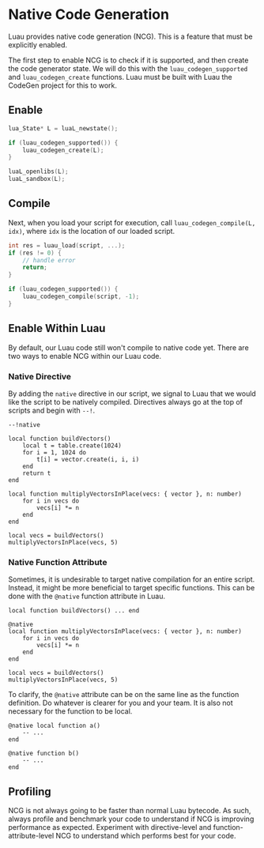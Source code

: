 # Native Code Generation

Luau provides native code generation (NCG). This is a feature that must be explicitly enabled.

The first step to enable NCG is to check if it is supported, and then create the code generator state. We will do this with the `luau_codegen_supported` and `luau_codegen_create` functions. Luau must be built with Luau the CodeGen project for this to work.

## Enable

```cpp title="Enable NCG" hl_lines="3-5"
lua_State* L = luaL_newstate();

if (luau_codegen_supported()) {
    luau_codegen_create(L);
}

luaL_openlibs(L);
luaL_sandbox(L);
```

## Compile

Next, when you load your script for execution, call `luau_codegen_compile(L, idx)`, where `idx` is the location of our loaded script.

```cpp
int res = luau_load(script, ...);
if (res != 0) {
    // handle error
    return;
}

if (luau_codegen_supported()) {
    luau_codegen_compile(script, -1);
}
```

## Enable Within Luau

By default, our Luau code still won't compile to native code yet. There are two ways to enable NCG within our Luau code.

### Native Directive

By adding the `native` directive in our script, we signal to Luau that we would like the script to be natively compiled. Directives always go at the top of scripts and begin with `--!`.

```luau hl_lines="1"
--!native

local function buildVectors()
    local t = table.create(1024)
    for i = 1, 1024 do
        t[i] = vector.create(i, i, i)
    end
    return t
end

local function multiplyVectorsInPlace(vecs: { vector }, n: number)
    for i in vecs do
        vecs[i] *= n
    end
end

local vecs = buildVectors()
multiplyVectorsInPlace(vecs, 5)
```

### Native Function Attribute

Sometimes, it is undesirable to target native compilation for an entire script. Instead, it might be more beneficial to target specific functions. This can be done with the `@native` function attribute in Luau.

```luau hl_lines="3"
local function buildVectors() ... end

@native
local function multiplyVectorsInPlace(vecs: { vector }, n: number)
    for i in vecs do
        vecs[i] *= n
    end
end

local vecs = buildVectors()
multiplyVectorsInPlace(vecs, 5)
```

To clarify, the `@native` attribute can be on the same line as the function definition. Do whatever is clearer for you and your team. It is also not necessary for the function to be local.

```luau
@native local function a()
    -- ...
end

@native function b()
    -- ...
end
```

## Profiling

NCG is not always going to be faster than normal Luau bytecode. As such, always profile and benchmark your code to understand if NCG is improving performance as expected. Experiment with directive-level and function-attribute-level NCG to understand which performs best for your code.
